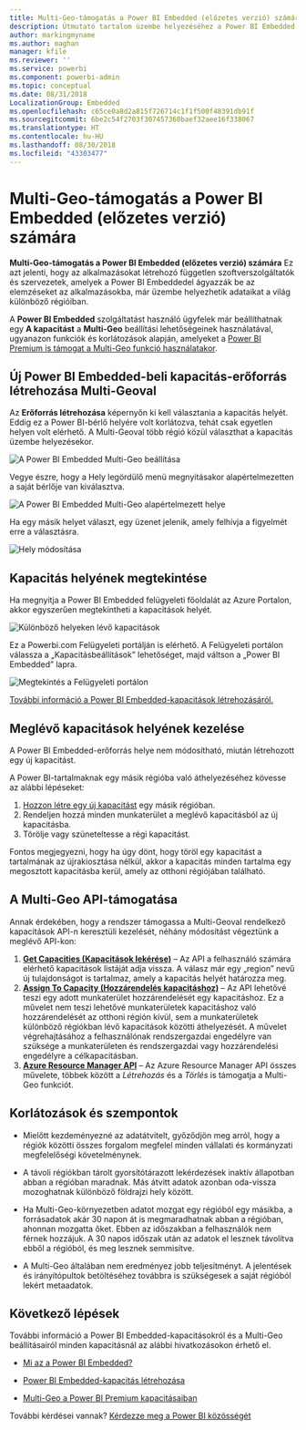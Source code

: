 ```yaml
---
title: Multi-Geo-támogatás a Power BI Embedded (előzetes verzió) számára
description: Útmutató tartalom üzembe helyezéséhez a Power BI Embedded saját régióján kívüli régiókban lévő adatközpontokban.
author: markingmyname
ms.author: maghan
manager: kfile
ms.reviewer: ''
ms.service: powerbi
ms.component: powerbi-admin
ms.topic: conceptual
ms.date: 08/31/2018
LocalizationGroup: Embedded
ms.openlocfilehash: c65ce0a8d2a815f726714c1f1f500f48391db91f
ms.sourcegitcommit: 6be2c54f2703f307457360baef32aee16f338067
ms.translationtype: HT
ms.contentlocale: hu-HU
ms.lasthandoff: 08/30/2018
ms.locfileid: "43303477"
---
```

# <a name="multi-geo-support-for-power-bi-embedded-preview"></a>Multi-Geo-támogatás a Power BI Embedded (előzetes verzió) számára

**Multi-Geo-támogatás a Power BI Embedded (előzetes verzió) számára** Ez azt jelenti, hogy az alkalmazásokat létrehozó független szoftverszolgáltatók és szervezetek, amelyek a Power BI Embeddedel ágyazzák be az elemzéseket az alkalmazásokba, már üzembe helyezhetik adataikat a világ különböző régióiban.

A **Power BI Embedded** szolgáltatást használó ügyfelek már beállíthatnak egy **A kapacitást** a **Multi-Geo** beállítási lehetőségeinek használatával, ugyanazon funkciók és korlátozások alapján, amelyeket a [Power BI Premium is támogat a Multi-Geo funkció használatakor](../service-admin-premium-Multi-Geo.md).

## <a name="creating-new-power-bi-embedded-capacity-resource-with-multi-geo"></a>Új Power BI Embedded-beli kapacitás-erőforrás létrehozása Multi-Geoval

Az **Erőforrás létrehozása** képernyőn ki kell választania a kapacitás helyét. Eddig ez a Power BI-bérlő helyére volt korlátozva, tehát csak egyetlen helyen volt elérhető. A Multi-Geoval több régió közül választhat a kapacitás üzembe helyezésekor.

![A Power BI Embedded Multi-Geo beállítása](media/embedded-multi-geo/pbie-multi-geo-setup.png)

Vegye észre, hogy a Hely legördülő menü megnyitásakor alapértelmezetten a saját bérlője van kiválasztva.
  
![A Power BI Embedded Multi-Geo alapértelmezett helye](media/embedded-multi-geo/pbie-multi-geo-default-location.png)

Ha egy másik helyet választ, egy üzenet jelenik, amely felhívja a figyelmét erre a választásra.

![Hely módosítása](media/embedded-multi-geo/pbie-multi-geo-location-change.png)

## <a name="view-capacity-location"></a>Kapacitás helyének megtekintése

Ha megnyitja a Power BI Embedded felügyeleti főoldalát az Azure Portalon, akkor egyszerűen megtekintheti a kapacitások helyét.

![Különböző helyeken lévő kapacitások](media/embedded-multi-geo/pbie-multi-geo-location-different.png)

Ez a Powerbi.com Felügyeleti portálján is elérhető. A Felügyeleti portálon válassza a „Kapacitásbeállítások” lehetőséget, majd váltson a „Power BI Embedded” lapra.

![Megtekintés a Felügyeleti portálon](media/embedded-multi-geo/pbie-multi-geo-admin-portal.png)

[További információ a Power BI Embedded-kapacitások létrehozásáról.](azure-pbie-create-capacity.md)

## <a name="manage-existing-capacities-location"></a>Meglévő kapacitások helyének kezelése

A Power BI Embedded-erőforrás helye nem módosítható, miután létrehozott egy új kapacitást.

A Power BI-tartalmaknak egy másik régióba való áthelyezéséhez kövesse az alábbi lépéseket:

1. [Hozzon létre egy új kapacitást](azure-pbie-create-capacity.md) egy másik régióban.
2. Rendeljen hozzá minden munkaterület a meglévő kapacitásból az új kapacitásba.
3. Törölje vagy szüneteltesse a régi kapacitást.

Fontos megjegyezni, hogy ha úgy dönt, hogy töröl egy kapacitást a tartalmának az újrakiosztása nélkül, akkor a kapacitás minden tartalma egy megosztott kapacitásba kerül, amely az otthoni régiójában található.

## <a name="api-support-for-multi-geo"></a>A Multi-Geo API-támogatása

Annak érdekében, hogy a rendszer támogassa a Multi-Geoval rendelkező kapacitások API-n keresztüli kezelését, néhány módosítást végeztünk a meglévő API-kon:

1. **[Get Capacities (Kapacitások lekérése)](https://docs.microsoft.com/rest/api/power-bi/capacities/getcapacities)** – Az API a felhasználó számára elérhető kapacitások listáját adja vissza. A válasz már egy „region” nevű új tulajdonságot is tartalmaz, amely a kapacitás helyét határozza meg.
2. **[Assign To Capacity (Hozzárendelés kapacitáshoz)](https://docs.microsoft.com/rest/api/power-bi/capacities)** – Az API lehetővé teszi egy adott munkaterület hozzárendelését egy kapacitáshoz. Ez a művelet nem teszi lehetővé munkaterületek kapacitáshoz való hozzárendelését az otthoni régión kívül, sem a munkaterületek különböző régiókban lévő kapacitások közötti áthelyezését. A művelet végrehajtásához a felhasználónak rendszergazdai engedélyre van szüksége a munkaterületen és rendszergazdai vagy hozzárendelési engedélyre a célkapacitásban.
3. **[Azure Resource Manager API](https://docs.microsoft.com/rest/api/power-bi-embedded/capacities)** – Az Azure Resource Manager API összes művelete, többek között a *Létrehozás* és a *Törlés* is támogatja a Multi-Geo funkciót.

## <a name="limitations-and-considerations"></a>Korlátozások és szempontok

* Mielőtt kezdeményezné az adatátvitelt, győződjön meg arról, hogy a régiók közötti összes forgalom megfelel minden vállalati és kormányzati megfelelőségi követelménynek.

* A távoli régiókban tárolt gyorsítótárazott lekérdezések inaktív állapotban abban a régióban maradnak. Más átvitt adatok azonban oda-vissza mozoghatnak különböző földrajzi hely között.

* Ha Multi-Geo-környezetben adatot mozgat egy régióból egy másikba, a forrásadatok akár 30 napon át is megmaradhatnak abban a régióban, ahonnan mozgatta őket. Ebben az időszakban a felhasználók nem férnek hozzájuk. A 30 napos időszak után az adatok el lesznek távolítva ebből a régióból, és meg lesznek semmisítve.

* A Multi-Geo általában nem eredményez jobb teljesítményt. A jelentések és irányítópultok betöltéséhez továbbra is szükségesek a saját régióból lekért metaadatok.

## <a name="next-steps"></a>Következő lépések

További információ a Power BI Embedded-kapacitásokról és a Multi-Geo beállításairól minden kapacitásnál az alábbi hivatkozásokon érhető el.

* [Mi az a Power BI Embedded?](azure-pbie-what-is-power-bi-embedded.md)

* [Power BI Embedded-kapacitás létrehozása](azure-pbie-create-capacity.md)

* [Multi-Geo a Power BI Premium kapacitásaiban](../service-admin-premium-multi-geo.md)

További kérdései vannak? [Kérdezze meg a Power BI közösségét](http://community.powerbi.com/)